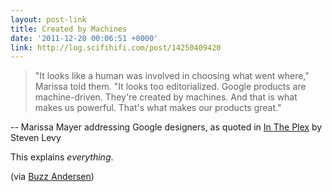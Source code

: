 ```yaml
---
layout: post-link
title: Created by Machines
date: '2011-12-20 00:06:51 +0000'
link: http://log.scifihifi.com/post/14250409420
---
```

> "It looks like a human was involved in choosing what went where," Marissa told them. "It looks too editorialized. Google products are machine-driven. They're created by machines. And that is what makes us powerful. That's what makes our products great."

-- Marissa Mayer addressing Google designers, as quoted in [In The Plex][1] by Steven Levy

This explains *everything*.

(via [Buzz Andersen][2])

[1]: http://www.amazon.co.uk/dp/1416596585
[2]: http://log.scifihifi.com/post/14250409420
